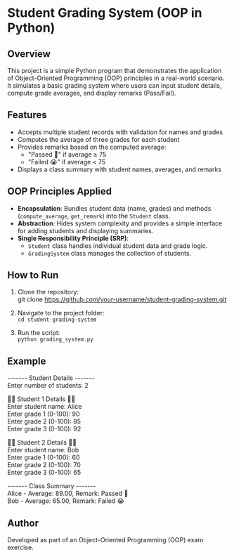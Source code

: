 # Student Grading System (OOP in Python)

## Overview
This project is a simple Python program that demonstrates the application of 
Object-Oriented Programming (OOP) principles in a real-world scenario. 
It simulates a basic grading system where users can input student details, 
compute grade averages, and display remarks (Pass/Fail).

## Features
- Accepts multiple student records with validation for names and grades
- Computes the average of three grades for each student
- Provides remarks based on the computed average:
  - "Passed 🥳" if average ≥ 75
  - "Failed 😭" if average < 75
- Displays a class summary with student names, averages, and remarks

## OOP Principles Applied
- **Encapsulation**: Bundles student data (name, grades) and methods 
  (`compute_average`, `get_remark`) into the `Student` class.
- **Abstraction**: Hides system complexity and provides a simple 
  interface for adding students and displaying summaries.
- **Single Responsibility Principle (SRP)**: 
  - `Student` class handles individual student data and grade logic.
  - `GradingSystem` class manages the collection of students.

## How to Run
1. Clone the repository:<br>git clone https://github.com/your-username/student-grading-system.git

2. Navigate to the project folder:<br>
```cd student-grading-system```

3. Run the script:<br>
```python grading_system.py```

## Example

------- Student Details -------  
Enter number of students: 2  

🧑‍🎓 Student 1 Details 🧑‍🎓  
Enter student name: Alice  
Enter grade 1 (0-100): 90  
Enter grade 2 (0-100): 85  
Enter grade 3 (0-100): 92  

🧑‍🎓 Student 2 Details 🧑‍🎓  
Enter student name: Bob  
Enter grade 1 (0-100): 60  
Enter grade 2 (0-100): 70  
Enter grade 3 (0-100): 65  

------- Class Summary -------  
Alice - Average: 89.00, Remark: Passed 🥳  
Bob - Average: 65.00, Remark: Failed 😭  

## Author
Developed as part of an Object-Oriented Programming (OOP) exam exercise.
